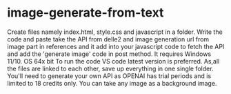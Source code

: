 # image-generate-from-text
Create files namely index.html, style.css and javascript in a folder.
Write the code and paste take the API from delle2 and image generation url from image part in references and it add into your javascript code to fetch the API and add the 'generate image' code in post method.
It requires Windows 11/10.
OS 64x bit
To run the code VS code latest version is preferred.
As,all the files are linked to each other, save up everything in one single folder.
You'll need to generate your own API as OPENAI has trial periods and is limited to 18 credits only.
You can take any image as a background image.
